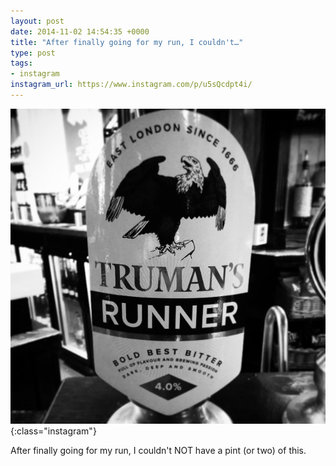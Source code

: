 ```yaml
---
layout: post
date: 2014-11-02 14:54:35 +0000
title: "After finally going for my run, I couldn't…"
type: post
tags:
- instagram
instagram_url: https://www.instagram.com/p/u5sQcdpt4i/
---
```


![Instagram - u5sQcdpt4i](/img/u5sQcdpt4i.jpg){:class="instagram"}

After finally going for my run, I couldn't NOT have a pint (or two) of this.
